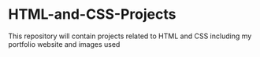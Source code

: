 # HTML-and-CSS-Projects 
This repository will contain projects related to HTML and CSS
including my portfolio website and images used
